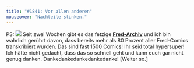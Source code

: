 ```yaml
---
title: "#1841: Vor allen anderen"
mouseover: "Nachteile stinken."
---
```


PS: <img src="http://www.fonflatter.de/bilder/transkript_btn.gif">
Seit zwei Wochen gibt es das fetzige <a href="http://archiv.fonflatter.de/"><strong>Fred-Archiv</strong></a> und ich bin wahrlich gerührt davon, dass bereits mehr als 80 Prozent aller Fred-Comics transkribiert wurden. Das sind fast 1500 Comics! 
Ihr seid total hypersuper! Ich hätte nicht gedacht, dass das so schnell geht und kann euch gar nicht genug danken. Dankedankedankedankedanke!
[Weiter so.]
